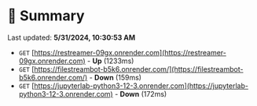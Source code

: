 # 📖 Summary
Last updated: **5/31/2024, 10:30:53 AM**

- `GET` [https://restreamer-09gx.onrender.com](https://restreamer-09gx.onrender.com) - **Up** (1233ms)
- `GET` [https://filestreambot-b5k6.onrender.com/](https://filestreambot-b5k6.onrender.com/) - **Down** (159ms)
- `GET` [https://jupyterlab-python3-12-3.onrender.com](https://jupyterlab-python3-12-3.onrender.com) - **Down** (172ms)

